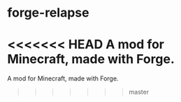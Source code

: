 # forge-relapse
<<<<<<< HEAD
A mod for Minecraft, made with Forge.
=======
A mod for Minecraft, made with Forge.
>>>>>>> master
